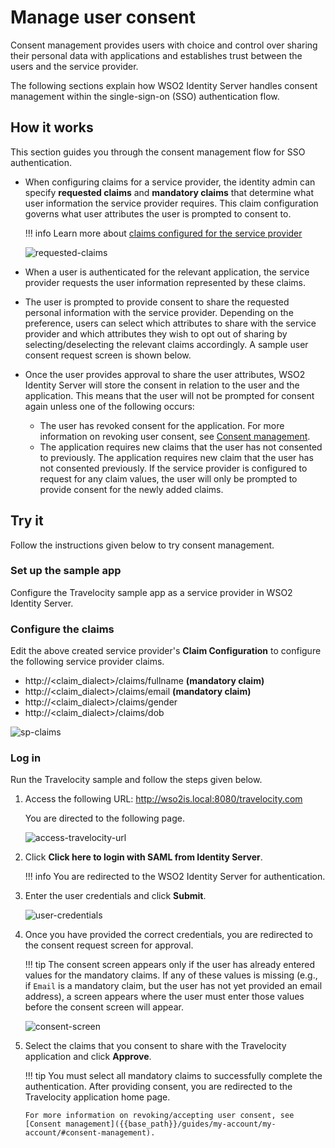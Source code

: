 # Manage user consent

Consent management provides users with choice and control over sharing
their personal data with applications and establishes trust between the users and the
service provider.

The following sections explain how WSO2 Identity
Server handles consent management within the single-sign-on (SSO)
authentication flow.

## How it works

This section guides you through the consent management flow for SSO
authentication.

-  When configuring claims for a service provider, the identity admin can specify **requested claims** and **mandatory claims** that determine what user information the service provider requires. This claim configuration governs what user attributes the user is prompted to consent to.

    !!! info
        Learn more about [claims configured for the service provider]({{base_path}}/guides/applications/configure-claims-for-sp/)

    ![requested-claims]({{base_path}}/assets/img/guides/requested-claims.png)

-  When a user is authenticated for the relevant application, the service provider requests the user information represented by these claims.
-  The user is prompted to provide consent to share the requested personal information with the service provider. Depending on the preference, users can select which attributes to share with the service provider and which attributes they wish to opt out of sharing by selecting/deselecting the relevant claims accordingly. A sample user consent request screen is shown below.
-  Once the user provides approval to share the user attributes, WSO2 Identity Server will store the consent in relation to the user and the application. This means that the user will not be prompted for consent again unless one of the following occurs:
    - The user has revoked consent for the application. For more information on revoking user consent, see [Consent management]({{base_path}}/guides/my-account/my-account/#consent-management).
    - The application requires new claims that the user has not consented to previously. The application requires new claim that the user has not consented previously. If the service provider is configured to request for any claim values, the user will only be prompted to provide consent for the newly added claims.

## Try it

Follow the instructions given below to try consent management.

### Set up the sample app

Configure the Travelocity sample app as a service provider in WSO2 Identity Server.

### Configure the claims

Edit the above created service provider's **Claim Configuration** to configure the following service provider claims.

- http://<claim\_dialect\>/claims/fullname **(mandatory claim)**
- http://<claim\_dialect\>/claims/email **(mandatory claim)**
- http://<claim\_dialect\>/claims/gender
- http://<claim\_dialect\>/claims/dob

![sp-claims]({{base_path}}/assets/img/guides/sp-claims.png)

### Log in

Run the Travelocity sample and follow the steps given below.

1.  Access the following URL: <http://wso2is.local:8080/travelocity.com>

    You are directed to the following page.  

    ![access-travelocity-url]({{base_path}}/assets/img/guides/access-travelocity-url.png)

2.  Click **Click here to login with SAML from Identity Server**. 

    !!! info
        You are redirected to the WSO2 Identity Server for authentication.

3.  Enter the user credentials and click **Submit**.

    ![user-credentials]({{base_path}}/assets/img/guides/register-now-option.png)  

4.  Once you have provided the correct credentials, you are redirected to the consent request screen for approval.  

    !!! tip
        The consent screen appears only if the user has already entered values for the mandatory claims. If any of these values is missing (e.g., if `Email` is a mandatory claim, but the user has not yet provided an email address), a screen appears where the user must enter those values before the consent screen will appear.

    ![consent-screen]({{base_path}}/assets/img/guides/consent-screen.png)

6.  Select the claims that you consent to share with the Travelocity
    application and click **Approve**.

    !!! tip
        You must select all mandatory claims to successfully complete the authentication. After providing consent, you are redirected to the Travelocity application home page.

        For more information on revoking/accepting user consent, see [Consent management]({{base_path}}/guides/my-account/my-account/#consent-management).